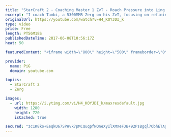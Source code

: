 ```yaml
---
title: "StarCraft 2 - Coaching Master 1 ZvT - Roach Pressure into Ling Bane Muta"
excerpt: "I coach Tambi, a 5300MMR Zerg on his ZvT, focusing on refining his roach pressure into ling-bane muta. -- Watch live at https://www.twitch.tv/x5_pig"
originalUrl: https://youtube.com/watch?v=H4_KOYJDI_k
type: video
price: Free
length: PT56M18S
publishedDateTime: 2017-06-08T10:56:17Z
heat: 50

featuredContent: "<iframe width=\"800\" height=\"500\" frameborder=\"0\" src=\"https://www.youtube.com/embed/H4_KOYJDI_k\" allow=\"accelerometer; autoplay; encrypted-media; gyroscope; picture-in-picture\" allowfullscreen></iframe>"

provider:
  name: PiG
  domain: youtube.com

topics:
  - StarCraft 2
  - Zerg

images:
  - url: https://i.ytimg.com/vi/H4_KOYJDI_k/maxresdefault.jpg
    width: 1280
    height: 720
    isCached: true

secured: "zc1K8ko+EeqkU67SPHvk7pMCQuqpfNQneXyIlXMXeFJB+92PsBgql7ObhETAgj1q4w2TML5nVLyAzYMalv1u/cIyTBWUvRtn92nHhFKuyorxzFVIdmtsjT83g3qw1DnNu+prqV0jZdY1sAjDPihKgC0iWEWJB/7vZYVBTyiruhlINgoAy7K+2e7N8PGEOJTYgKveUMxmnubfOH1uCCzDGv2yAF3nhM5k8rwf7fB2e3Ev8vhIHLtXIzyLEjyBFqmcUzAskkxmShQ0XKSXcOEj7n7y1TfSy0UuqtxaNO2YLjbD7BwkS3bCAQqLgy7IxgDudRHs0+qS2OWPHTOymnA7emjblzMHfmyXkh5SZqqI+UeuBV6FRuhBovg2SswV2l4m8HPzok0YtyAPg3e1V+b5tBezq2qfC+ZOFEdq6KPhFwI=;XVlmegCN8meNW+gZDZ24kA=="
---
```



